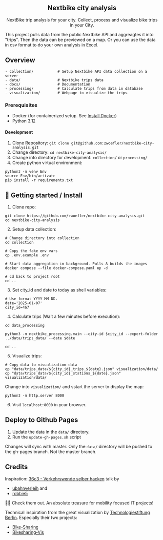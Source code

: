 <div align="center" width="100%">
    <h2>Nextbike city analysis</h2>
    <p>NextBike trip analysis for your city. Collect, process and visualize bike trips in your City.</p>
</div>

This project pulls data from the public Nextbike API and aggreagtes it into "trips". Then the data can be previewed on a map.
Or you can use the data in csv format to do your own analysis in Excel.

## Overview

```SHELL
- collection/           # Setup Nextbike API data collection on a server
- data/                 # Nextbike trips data
- docs/                 # Documentation
- processing/           # Calculate trips from data in database
- visualization/        # Webpage to visualize the trips
```

### Prerequisites

- Docker (for containerized setup. See [Install Docker](https://docs.docker.com/engine/install/))
- Python 3.12

#### Development
1. Clone Repository: `git clone git@github.com:zwoefler/nextbike-city-analysis.git`
2. Change directory: `cd nextbike-city-analysis/`
3. Change into directory for development. `collection/` or `processing/`
4. Create python virtual environment:
```SHELL
python3 -m venv Env
source Env/bin/activate
pip install -r requirements.txt
```

## 🚀 Getting started / Install
1. Clone repo:
```SHELL
git clone https://github.com/zwoefler/nextbike-city-analysis.git
cd nextbike-city-analysis
```

2. Setup data collection:
```SHELL
# Change directory into collection
cd collection

# Copy the fake env vars
cp .env.example .env

# Start data aggregation in background. Pulls & builds the images
docker compose --file docker-compose.yaml up -d

# cd back to project root
cd ..
```

3. Set city_id and date to today as shell variables:
```SHELL
# Use format YYYY-MM-DD.
date='2025-01-07'
city_id=467
```

4. Calculate trips (Wait a few minutes before execution):
```SHELL
cd data_processing

python3 -m nextbike_processing.main --city-id $city_id --export-folder ../data/trips_data/ --date $date

cd ..
```

5. Visualize trips:

```SHELL
# Copy data to visualization data
cp "data/trips_data/${city_id}_trips_${date}.json" visualization/data/
cp "data/trips_data/${city_id}_stations_${date}.json" visualization/data/
```

Change into `visualization/` and sstart the server to display the map:
```SHELL
python3 -m http.server 8000
```

6. Visit `localhost:8000` in your browser.

## Deploy to Github Pages
1. Update the data in the `data/` directory.
2. Run the `update-gh-pages.sh` script

Changes will sync with master. Only the `data/` directory will be pushed to the gh-pages branch. Not the master branch.

## Credits
Inspiration:
[36c3 - Verkehrswende selber hacken](https://www.youtube.com/watch?v=WhgRRpA3b2c) talk by
- [ubahnverleih](https://github.com/ubahnverleih) and
- [robbie5](https://github.com/robbi5)

🫵🏽 Check them out. An absolute treasure for mobility focused IT projects!


Technical inspiration from the great visualization by [Technologiestiftung Berlin](https://github.com/technologiestiftung).
Especially their two projects:
- [Bike-Sharing](https://github.com/technologiestiftung/bike-sharing)
- [Bikesharing-Vis](https://github.com/technologiestiftung/bikesharing-vis)

